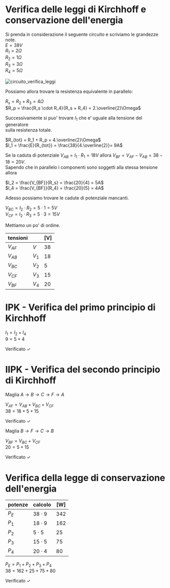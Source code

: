 # Verifica delle leggi di Kirchhoff e conservazione dell'energia  

Si prenda in considerazione il seguente circuito e scriviamo le grandezze note.  
$E = 38V$  
$R_1 = 2 \Omega$  
$R_2 = 1\Omega$  
$R_3 = 3 \Omega$  
$R_4 = 5\Omega$  

![circuito_verifica_leggi](https://user-images.githubusercontent.com/7195133/202846278-7e68d9fe-953f-4a6d-8034-6ae564f37fef.jpg)  

Possiamo allora trovare la resistenza equivalente in parallelo:  

$R_s = R_2 + R_3 = 4\Omega$  
$R_p = \frac{R_s \cdot R_4}{R_s + R_4} = 2.\overline{2}\Omega$  

Successivamente si puo' trovare $I_1$ che e' uguale alla tensione del generatore  
sulla resistenza totale.  

$R_{tot} = R_1 + R_p = 4.\overline{2}\Omega$  
$I_1 = \frac{E}{R_{tot}} = \frac{38}{4.\overline{2}}= 9A$  

Se la caduta di potenziale $V_{AB} = I_1 \cdot R_1 = 18V$ allora $V_{BF} = V_{AF} - V_{AB} = 38 - 18 = 20V$.  
Sapendo che in parallelo i componenti sono soggetti alla stessa tensione allora  

$I_2 = \frac{V_{BF}}{R_s} = \frac{20}{4} = 5A$  
$I_4 = \frac{V_{BF}}{R_4} = \frac{20}{5} = 4A$  

Adesso possiamo trovare le cadute di potenziale mancanti.  

$V_{BC} = I_2 \cdot R_2 = 5 \cdot 1 = 5V$  
$V_{CF} = I_2 \cdot R_3 = 5 \cdot 3 = 15V$  

Mettiamo un po' di ordine.  


| tensioni |         | [V]  |
| -------- | ------- | ---- |
| $V_{AF}$ | $V$     | $38$ |
| $V_{AB}$ | $V_1$   | $18$ |
| $V_{BC}$ | $V_{2}$ | $5$  |
| $V_{CF}$ | $V_{3}$ | $15$ |
| $V_{BF}$ | $V_{4}$ | $20$ |



# IPK - Verifica del primo principio di Kirchhoff  

$I_1 = I_2 + I_4$  
$9 = 5 + 4$  

Verificato $\checkmark$  

# IIPK - Verifica del secondo principio di Kirchhoff  

Maglia $A \rightarrow B \rightarrow C \rightarrow F \rightarrow A$

$V_{AF} = V_{AB} + V_{BC} + V_{CF}$  
$38 = 18 + 5 + 15$  

Verificato $\checkmark$  

Maglia $B \rightarrow F \rightarrow C \rightarrow B$

$V_{BF} = V_{BC} + V_{CF}$  
$20 = 5 + 15$  

Verificato $\checkmark$  

# Verifica della legge di conservazione dell'energia  

| potenze | calcolo      | [W]   |
| ------- | ------------ | ----- |
| $P_E$   | $38 \cdot 9$ | $342$ |
| $P_1$   | $18 \cdot 9$ | $162$ |
| $P_2$   | $5 \cdot 5$  | $25$  |
| $P_3$   | $15 \cdot 5$ | $75$  |
| $P_4$   | $20 \cdot 4$ | $80$  |

$P_E = P_1 + P_2 + P_3 + P_4$  
$38 = 162 + 25 + 75 + 80$  

Verificato $\checkmark$  